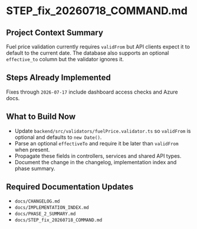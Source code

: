 # STEP_fix_20260718_COMMAND.md

## Project Context Summary
Fuel price validation currently requires `validFrom` but API clients expect it to default to the current date. The database also supports an optional `effective_to` column but the validator ignores it.

## Steps Already Implemented
Fixes through `2026-07-17` include dashboard access checks and Azure docs.

## What to Build Now
- Update `backend/src/validators/fuelPrice.validator.ts` so `validFrom` is optional and defaults to `new Date()`.
- Parse an optional `effectiveTo` and require it be later than `validFrom` when present.
- Propagate these fields in controllers, services and shared API types.
- Document the change in the changelog, implementation index and phase summary.

## Required Documentation Updates
- `docs/CHANGELOG.md`
- `docs/IMPLEMENTATION_INDEX.md`
- `docs/PHASE_2_SUMMARY.md`
- `docs/STEP_fix_20260718_COMMAND.md`
